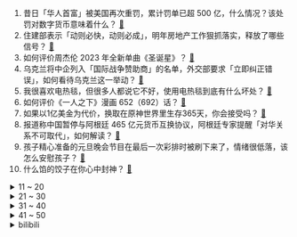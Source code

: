 1. 昔日「华人首富」被美国再次重罚，累计罚单已超 500 亿，什么情况？该处罚对数字货币意味着什么？ [:link:](https://www.zhihu.com/question/635898146)
2. 住建部表示「动则必快，动则必成」，明年房地产工作狠抓落实，释放了哪些信号？ [:link:](https://www.zhihu.com/question/635983544)
3. 如何评价周杰伦 2023 年全新单曲《圣诞星》？ [:link:](https://www.zhihu.com/question/636001499)
4. 乌克兰将中企列入「国际战争赞助商」的名单，外交部要求「立即纠正错误」，如何看待乌克兰这一举动？ [:link:](https://www.zhihu.com/question/635948455)
5. 我很喜欢电热毯，但很多人都说它不好，使用电热毯到底有什么坏处？ [:link:](https://www.zhihu.com/question/387264967)
6. 如何评价《一人之下》漫画 652（692）话？ [:link:](https://www.zhihu.com/question/636036538)
7. 如果以1亿美金为代价，换取在原神世界里生存365天，你会接受吗？ [:link:](https://www.zhihu.com/question/634977855)
8. 报道称中国暂停与阿根廷 465 亿元货币互换协议，阿根廷专家提醒「对华关系不可取代」，如何解读？ [:link:](https://www.zhihu.com/question/635942333)
9. 孩子精心准备的元旦晚会节目在最后一次彩排时被刷下来了，情绪很低落，该怎么安慰孩子？ [:link:](https://www.zhihu.com/question/509393729)
10. 什么馅的饺子在你心中封神？ [:link:](https://www.zhihu.com/question/631103201)
<details>
<summary>11 ~ 20</summary>

11. 食堂打饭遇到领导，领导说：“打这么多啊”，该怎么回答？ [:link:](https://www.zhihu.com/question/627379818)
12. 烟台威海遭遇极端性冷流暴雪，网友称「宛如北极科考」，暖冬之行为何如此之冷？这轮寒潮还将持续多久？ [:link:](https://www.zhihu.com/question/635923687)
13. 为什么西方出土的文物保存得那么完整？没有岁月侵蚀的痕迹？就连海里的青铜器都没有被腐蚀的痕迹？ [:link:](https://www.zhihu.com/question/629532049)
14. 哈尔滨文旅局回应「冰雪大世界退票」事件，大滑梯项目已取消预约制，谁先排队谁玩，如何评价这一决定？ [:link:](https://www.zhihu.com/question/635777637)
15. 网传爱尔眼科一医生术中猛捶患者头部，医院回应「情急之中锤压提醒患者」，如何看待此事？ [:link:](https://www.zhihu.com/question/635892469)
16. 商务部、科技部公布《中国禁止出口限制出口技术目录》，哪些信息值得关注？ [:link:](https://www.zhihu.com/question/635964744)
17. 韩国现代汽车 800 元人民币出售俄罗斯工厂，将损失 16 亿元人民币，但两年内可回购，如何看待此事？ [:link:](https://www.zhihu.com/question/635892422)
18. 台军一潜艇发生事故 6 人落水，3 人获救 3 人仍失踪，有哪些信息值得关注？ [:link:](https://www.zhihu.com/question/635975215)
19. 新一轮存款降息即将落地，20 万元存三年利息将少 1800 元，将带来哪些影响？ [:link:](https://www.zhihu.com/question/635943909)
20. 作为考研过来人，会给 24 考研人哪些考场上的建议？ [:link:](https://www.zhihu.com/question/635383048)
</details>
<details>
<summary>21 ~ 30</summary>

21. 美考虑提高对中国电动汽车关税，外交部表示「美式保护主义的升级版」，如何评价美方此举？会产生哪些影响？ [:link:](https://www.zhihu.com/question/635951581)
22. 马来西亚禁止以色列船只停靠该国港口，称「是对以色列持续暴行的回应」，会带来哪些影响？ [:link:](https://www.zhihu.com/question/635825796)
23. 为什么员工都非常抵触「绩效考核」，该怎么办呢？ [:link:](https://www.zhihu.com/question/635334547)
24. 如何评价《元梦之星》这款游戏？ [:link:](https://www.zhihu.com/question/635346737)
25. 你在 2023 年，对生活增加了哪些新的期待？结果如何？对于即将到来的 2024 年又有哪些新的期待？ [:link:](https://www.zhihu.com/question/633815006)
26. 红海航道危机持续，上百艘集装箱船只放弃红海航线绕行好望角，将带来哪些经济、局势影响？ [:link:](https://www.zhihu.com/question/635908694)
27. Nature 新研究发布，GPT 驱动的机器人化学家能够自行设计和进行实验，这对科研意味着什么？ [:link:](https://www.zhihu.com/question/635951386)
28. 消息称哈马斯拒绝以方提出的 7 天停火协议，原因有哪些？冲突还将如何发展？ [:link:](https://www.zhihu.com/question/635921011)
29. 如何评价电影《海王2：失落的王国》？ [:link:](https://www.zhihu.com/question/629928721)
30. 国内有哪些景点，在国外知名度出奇的高？ [:link:](https://www.zhihu.com/question/630147045)
</details>
<details>
<summary>31 ~ 40</summary>

31. 2023 即将结束，你的年度关键词是_____? 有哪些关键的瞬间值得分享？ [:link:](https://www.zhihu.com/question/635567369)
32. 如何评价2023年米哈游《原神》系列任务《蔷薇与铳枪》？ [:link:](https://www.zhihu.com/question/635793871)
33. 2024 考研还剩最后几天，还有必要做最后的冲刺吗？ [:link:](https://www.zhihu.com/question/635410815)
34. 如果明朝后期花重金雇佣欧洲士兵能否吊打蒙古人？ [:link:](https://www.zhihu.com/question/628293143)
35. 欧盟法院裁决：欧足联和国际足联违反欧盟法律，欧超无需他们批准，哪些信息值得关注？ [:link:](https://www.zhihu.com/question/636000258)
36. 水哥王昱珩在《大国之树》中的观点与庄子思想不谋而合，如何理解水哥提到的「无用之木，方为神木」？ [:link:](https://www.zhihu.com/question/635454451)
37. 加沙地带死亡人数已达 2 万，以军称加沙地带北部的军事行动「接近尾声」，巴以局势还将走向何方？ [:link:](https://www.zhihu.com/question/635887925)
38. 深圳拟放宽车牌申请条件，增加「久摇不中」者中签率，将产生哪些影响？ [:link:](https://www.zhihu.com/question/635842838)
39. 201 英寸巨幕玩游戏有多爽? 雷鸟 Air2+JoyDock 如何给掌机玩家巅峰游戏体验? [:link:](https://www.zhihu.com/question/635922815)
40. 24 考研最后一天，你建议复习还是休息？ [:link:](https://www.zhihu.com/question/634447982)
</details>
<details>
<summary>41 ~ 50</summary>

41. 中方回应美考虑提高对中国电动汽车关税，「必要时采取措施维护自身合法权益」，哪些信息值得关注？ [:link:](https://www.zhihu.com/question/635950413)
42. 北大副教授「跨栏」入校，和保安「比赛跑步」引热议，北大回应「正有序推进开放」，哪些信息值得关注？ [:link:](https://www.zhihu.com/question/635960808)
43. 安徽新安银行称「媒体报道银行存款利率最高达 6％」信息不实，如何看待此事？还有哪些信息值得关注？ [:link:](https://www.zhihu.com/question/635907987)
44. 官方发布通知，部分原产于台湾的产品中止关税减让，以应对台湾歧视性措施，这意味着什么？将带来哪些影响？ [:link:](https://www.zhihu.com/question/635904900)
45. 存款利率年内第三次下调，中国银行、工商银行、农业银行、交通银行官宣下调，释放了什么信号？ [:link:](https://www.zhihu.com/question/636027329)
46. 「男主播直播喝白酒死亡」引关注，律师称主播直播饮酒去世平台或需担责，如何从法律角度解读？ [:link:](https://www.zhihu.com/question/635953655)
47. 考研考试现场的文具都要准备什么？ [:link:](https://www.zhihu.com/question/503725894)
48. 秋冬季节有哪些维稳修复的精华液值得入手？ [:link:](https://www.zhihu.com/question/630322818)
49. 2024 年关税调整方案公布，将对部分抗癌药、罕见病药的药品和原料等实施零关税，还有哪些信息值得关注？ [:link:](https://www.zhihu.com/question/635951102)
50. 为什么哈利能仔细读王子的书却不能仔细读斯内普黑板上的指示？ [:link:](https://www.zhihu.com/question/404324022)
</details><details>
<summary>bilibili</summary>

</details>
